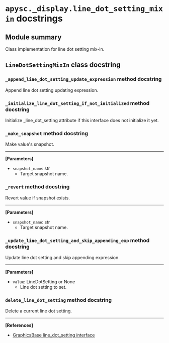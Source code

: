 # `apysc._display.line_dot_setting_mixin` docstrings

## Module summary

Class implementation for line dot setting mix-in.

## `LineDotSettingMixIn` class docstring

### `_append_line_dot_setting_update_expression` method docstring

Append line dot setting updating expression.

### `_initialize_line_dot_setting_if_not_initialized` method docstring

Initialize _line_dot_setting attribute if this interface does not initialize it yet.

### `_make_snapshot` method docstring

Make value's snapshot.<hr>

**[Parameters]**

- `snapshot_name`: str
  - Target snapshot name.

### `_revert` method docstring

Revert value if snapshot exists.<hr>

**[Parameters]**

- `snapshot_name`: str
  - Target snapshot name.

### `_update_line_dot_setting_and_skip_appending_exp` method docstring

Update line dot setting and skip appending expression.<hr>

**[Parameters]**

- `value`: LineDotSetting or None
  - Line dot setting to set.

### `delete_line_dot_setting` method docstring

Delete a current line dot setting.<hr>

**[References]**

- [GraphicsBase line_dot_setting interface](https://simon-ritchie.github.io/apysc/en/graphics_base_line_dot_setting.html)